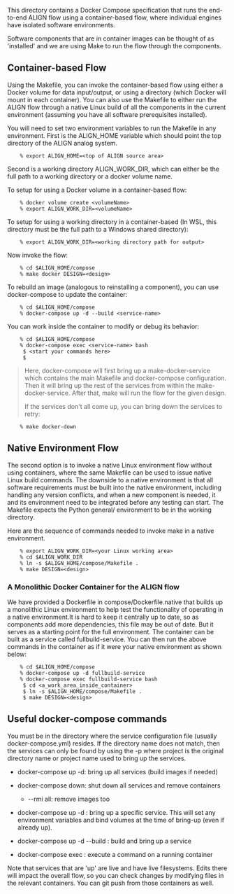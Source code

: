 This directory contains a Docker Compose specification that runs the
end-to-end ALIGN flow using a container-based flow, where individual
engines have isolated software environments. 

Software components that are in container images can be thought of as
'installed' and we are using Make to run the flow through the
components.

## Container-based Flow

Using the Makefile, you can invoke the container-based flow using
either a Docker volume for data input/output, or using a directory
(which Docker will mount in each container).  You can also use the
Makefile to either run the ALIGN flow through a native Linux build of
all the components in the current environment (assuming you have all
software prerequisites installed).  

You will need to set two environment variables to run the Makefile in
any environment. First is the ALIGN\_HOME variable which should point
the top directory of the ALIGN analog system.

		% export ALIGN_HOME=<top of ALIGN source area>

Second is a working directory ALIGN\_WORK\_DIR, which can either be
the full path to a working directory or a docker volume name.  

To setup for using a Docker volume in a container-based flow:

		% docker volume create <volumeName>
		% export ALIGN_WORK_DIR=<volumeName>

To setup for using a working directory in a container-based (In WSL,
this directory must be the full path to a Windows shared directory):

		% export ALIGN_WORK_DIR=<working directory path for output>

Now invoke the flow:

		% cd $ALIGN_HOME/compose
		% make docker DESIGN=<design>

To rebuild an image (analogous to reinstalling a component), you can
use docker-compose to update the container:

		% cd $ALIGN_HOME/compose
		% docker-compose up -d --build <service-name>

You can work inside the container to modify or debug its behavior:

		% cd $ALIGN_HOME/compose
		% docker-compose exec <service-name> bash
		 $ <start your commands here>
		 $
		
> Here, docker-compose will first bring up a make-docker-service which
> contains the main Makefile and docker-compose configuration.  Then
> it will bring up the rest of the services from within the
> make-docker-service.  After that, make will run the flow for the
> given design.
>
> If the services don't all come up, you can bring down the services
> to retry:

		% make docker-down
		
## Native Environment Flow

The second option is to invoke a native Linux environment flow without
using containers, where the same Makefile can be used to issue native
Linux build commands.  The downside to a native environment is that
all software requirements must be built into the native environment,
including handling any version conflicts, and when a new component is
needed, it and its environment need to be integrated before any
testing can start. The Makefile expects the Python general/
environment to be in the working directory.

Here are the sequence of commands needed to invoke make in a native
environment.
	
		% export ALIGN_WORK_DIR=<your Linux working area>
		% cd $ALIGN_WORK_DIR
		% ln -s $ALIGN_HOME/compose/Makefile .
		% make DESIGN=<design>
		
### A Monolithic Docker Container for the ALIGN flow
We have provided a Dockerfile in compose/Dockerfile.native that builds
up a monolithic Linux environment to help test the functionality of
operating in a native environment.It is hard to keep it centrally up
to date, so as components add more dependencies, this file may be out
of date.  But it serves as a starting point for the full environment.
The container can be built as a service called fullbuild-service.  You
can then run the above commands in the container as if it were your
native environment as shown below:
	
		% cd $ALIGN_HOME/compose
		% docker-compose up -d fullbuild-service
		% docker-compose exec fullbuild-service bash
		 $ cd <a_work_area_inside_container>
		 $ ln -s $ALIGN_HOME/compose/Makefile .
		 $ make DESIGN=<design>
		
## Useful docker-compose commands

You must be in the directory where the service configuration file
(usually docker-compose.yml) resides.  If the directory name does not
match, then the services can only be found by using the -p <project>
where project is the original directory name or project name used to
bring up the services.

- docker-compose up -d:  bring up all services (build images if needed)
  
- docker-compose down:  shut down all services and remove containers
  - --rmi all: remove images too
  
- docker-compose up -d <service>:  bring up a specific service.  This will set any environment variables and bind volumes at the time of bring-up (even if already up).
  
- docker-compose up -d --build <service>:  build and bring up a service
  
- docker-compose exec <service> <command>:  execute a command on a running container

Note that services that are 'up' are live and have live filesystems.
Edits there will impact the overall flow, so you can check changes by
modifying files in the relevant containers.  You can git push from
those containers as well.
